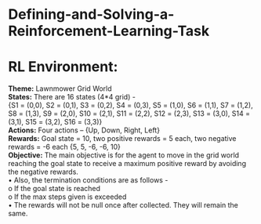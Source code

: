 # Defining-and-Solving-a-Reinforcement-Learning-Task  

# RL Environment:
**Theme:** Lawnmower Grid World  
**States:** There are 16 states (4*4 grid) -  
{S1 = (0,0), S2 = (0,1), S3 = (0,2), S4 = (0,3), S5 = (1,0), S6 = (1,1), S7 = (1,2), S8 = (1,3), S9 = (2,0), S10 = (2,1), S11 = (2,2), S12 = (2,3), S13 = (3,0), S14 = (3,1), S15 = (3,2), S16 = (3,3)}  
**Actions:** Four actions – {Up, Down, Right, Left}  
**Rewards:** Goal state = 10, two positive rewards = 5 each, two negative rewards = -6 each {5, 5, -6, -6, 10}  
**Objective:** The main objective is for the agent to move in the grid world reaching the goal state to receive a maximum positive reward by avoiding the negative rewards.  
• Also, the termination conditions are as follows -  
  o If the goal state is reached  
  o If the max steps given is exceeded  
• The rewards will not be null once after collected. They will remain the same.  
